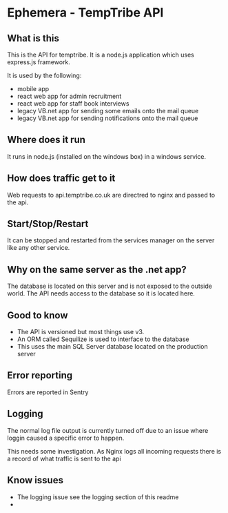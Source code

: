 # Ephemera - TempTribe API

## What is this
This is the API for temptribe. It is a node.js application which uses express.js framework.

It is used by the following:

- mobile app
- react web app for admin recruitment
- react web app for staff book interviews
- legacy VB.net app for sending some emails onto the mail queue
- legacy VB.net app for sending notifications onto the mail queue

## Where does it run
It runs in node.js (installed on the windows box) in a windows service.

## How does traffic get to it
Web requests to api.temptribe.co.uk are directred to nginx and passed to the api.

## Start/Stop/Restart
It can be stopped and restarted from the services manager on the server like any other service.

## Why on the same server as the .net app?
The database is located on this server and is not exposed to the outside world. The API needs access to the database so it is located here.

## Good to know

- The API is versioned but most things use v3.
- An ORM called Sequilize is used to interface to the database
- This uses the main SQL Server database located on the production server 


## Error reporting
Errors are reported in Sentry

## Logging
The normal log file output is currently turned off due to an issue where loggin caused a specific error to happen. 

This needs some investigation. As Nginx logs all incoming requests there is a record of what traffic is sent to the api

## Know issues

- The logging issue see the logging section of this readme
- 
